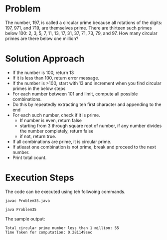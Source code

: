 Problem
========
The number, 197, is called a circular prime because all rotations of the digits: 197, 971, and 719, are themselves prime.
There are thirteen such primes below 100: 2, 3, 5, 7, 11, 13, 17, 31, 37, 71, 73, 79, and 97.
How many circular primes are there below one million?

Solution Approach
=================
* If the number is 100, return 13
* If it is less than 100, return error message.
* If the number is >100, start with 13 and increment when you find circular primes in the below steps
* For each number between 101 and limit, compute all possible combinations.
* Do this by repeatedly extracting teh first character and appending to the end
* For each such number, check if it is prime.
	+ If number is even, return false
	+ starting from 3 through square root of number, if any number divides the number completely, return false
	+ if not, return true.
* If all combinations are prime, it is circular prime.
* If atleast one combination is not prime, break and proceed to the next number.
* Print total count.

Execution Steps
===============
The code can be executed using teh follwoing commands.

`javac Problem35.java`

`java Problem35`

The sample output:

	Total circular prime number less than 1 million: 55
	Time Taken for computation: 0.281149sec
